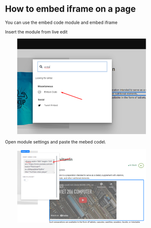# How to embed iframe on a page



You can use the embed code module and embed iframe

Insert the module from live edit



<figure><img src=".gitbook/assets/image (1) (1) (1) (1) (1).png" alt=""><figcaption></figcaption></figure>

Open module settings and paste the mebed code\


<figure><img src=".gitbook/assets/image (3) (1) (1).png" alt=""><figcaption></figcaption></figure>
